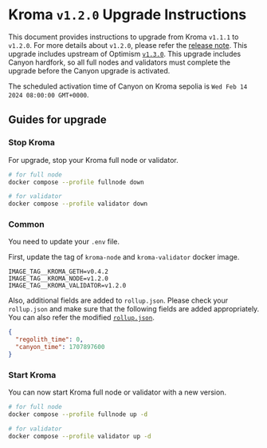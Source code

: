 # Kroma `v1.2.0` Upgrade Instructions

This document provides instructions to upgrade from Kroma `v1.1.1` to `v1.2.0`.
For more details about `v1.2.0`, please refer the [release note](https://github.com/kroma-network/kroma/releases/tag/v1.2.0).
This upgrade includes upstream of Optimism [`v1.3.0`](https://github.com/ethereum-optimism/optimism/releases/tag/op-node%2Fv1.3.0).
This upgrade includes Canyon hardfork, so all full nodes and validators must complete the upgrade before the Canyon 
upgrade is activated.

The scheduled activation time of Canyon on Kroma sepolia is `Wed Feb 14 2024 08:00:00 GMT+0000`.

## Guides for upgrade

### Stop Kroma

For upgrade, stop your Kroma full node or validator.
```bash
# for full node
docker compose --profile fullnode down

# for validator
docker compose --profile validator down
```

### Common

You need to update your `.env` file.

First, update the tag of `kroma-node` and `kroma-validator` docker image.
```
IMAGE_TAG__KROMA_GETH=v0.4.2
IMAGE_TAG__KROMA_NODE=v1.2.0
IMAGE_TAG__KROMA_VALIDATOR=v1.2.0
```

Also, additional fields are added to `rollup.json`. Please check your `rollup.json` and make sure that the following 
fields are added appropriately. You can also refer the modified [`rollup.json`](../config/sepolia/rollup.json).

```json
{
  "regolith_time": 0,
  "canyon_time": 1707897600
}
```

### Start Kroma

You can now start Kroma full node or validator with a new version.

```bash
# for full node
docker compose --profile fullnode up -d

# for validator
docker compose --profile validator up -d
```

